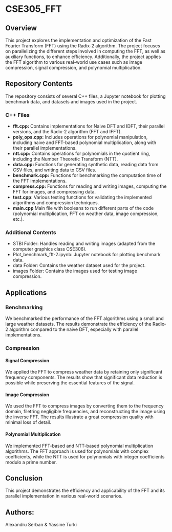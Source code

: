 # CSE305_FFT

## Overview
This project explores the implementation and optimization of the Fast Fourier Transform (FFT) using the Radix-2 algorithm. The project focuses on parallelizing the different steps involved in computing the FFT, as well as auxiliary functions, to enhance efficiency. Additionally, the project applies the FFT algorithm to various real-world use cases such as image compression, signal compression, and polynomial multiplication.

## Repository Contents
The repository consists of several C++ files, a Jupyter notebook for plotting benchmark data, and datasets and images used in the project.

### C++ Files
- **fft.cpp:** Contains implementations for Naive DFT and IDFT, their parallel versions, and the Radix-2 algorithm (FFT and IFFT).
- **poly_ops.cpp:** Includes operations for polynomial manipulation, including naive and FFT-based polynomial multiplication, along with their parallel implementations.
- **ntt.cpp:** Contains operations for polynomials in the quotient ring, including the Number Theoretic Transform (NTT).
- **data.cpp:** Functions for generating synthetic data, reading data from CSV files, and writing data to CSV files.
- **benchmark.cpp:** Functions for benchmarking the computation time of the FFT implementations.
- **compress.cpp:** Functions for reading and writing images, computing the FFT for images, and compressing data.
- **test.cpp**: Various testing functions for validating the implemented algorithms and compression techniques.
- **main.cpp** Main file with booleans to run different parts of the code (polynomial multiplication, FFT on weather data, image compression, etc.).
### Additional Contents
- STBI Folder: Handles reading and writing images (adapted from the computer graphics class CSE306).
- Plot_benchmark_fft-2.ipynb: Jupyter notebook for plotting benchmark data.
- data Folder: Contains the weather dataset used for the project.
- images Folder: Contains the images used for testing image compression.
## Applications
### Benchmarking
We benchmarked the performance of the FFT algorithms using a small and large weather datasets. The results demonstrate the efficiency of the Radix-2 algorithm compared to the naive DFT, especially with parallel implementations.

### Compression
#### Signal Compression
We applied the FFT to compress weather data by retaining only significant frequency components. The results show that significant data reduction is possible while preserving the essential features of the signal.

#### Image Compression
We used the FFT to compress images by converting them to the frequency domain, filetring negligible frequencies, and reconstructing the image using the inverse FFT. The results illustrate a great compression quality with minimal loss of detail.

#### Polynomial Multiplication
We implemented FFT-based and NTT-based polynomial multiplication algorithms. The FFT approach is used for polynomials with complex coefficients, while the NTT is used for polynomials with integer coefficients modulo a prime number.

## Conclusion
This project demonstrates the efficiency and applicability of the FFT and its parallel implementation in various real-world scenarios. 

## Authors:
Alexandru Serban & Yassine Turki
